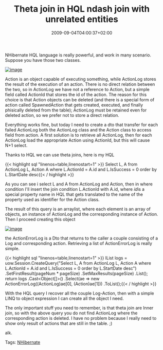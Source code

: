 ﻿---
title: "Theta join in HQL ndash join with unrelated entities"
description: ""
date: 2009-09-04T04:00:37+02:00
draft: false
tags: [Nhibernate]
categories: [Nhibernate]
---
NHibernate HQL language is really powerful, and work in many scenario. Suppose you have those two classes.

[![image](https://www.codewrecks.com/blog/wp-content/uploads/2009/09/image-thumb.png "image")](https://www.codewrecks.com/blog/wp-content/uploads/2009/09/image.png)

Action is an object capable of executing something, while ActionLog stores the result of the execution of an action. There is no direct relation between the two, so in ActionLog we have not a reference to Action, but a simple field called ActionId that stores the id of the action. The reason for this choice is that Action objects can be deleted (and there is a special form of action called SpawnedAction that gets created, executed, and finally phisically deleted from the table); ActionLog must be retained even for deleted action, so we prefer not to store a direct relation.

Everything works fine, but today I need to create a dto that transfer for each failed ActionLog both the ActionLog class and the Action class to access field from action. A first solution is to retrieve all ActionLog, then for each ActionLog load the appropriate Action using ActionId, but this will cause N+1 select.

Thanks to HQL we can use theta joins, here is my HQL

{{< highlight sql "linenos=table,linenostart=1" >}}
Select L, A from ActionLog L, Action A  where L.ActionId = A.id and L.IsSuccess = 0 order by L.StartDate desc{{< / highlight >}}

<!-- Code inserted with Steve Dunn's Windows Live Writer Code Formatter Plugin.  http://dunnhq.com -->

As you can see i select L and A from ActionLog and Action, then in where condition I'll insert the join condition L.ActionId with A.id, where *id*is a special property name in HQL that gets translated to the name of the property used as identifier for the Action class.

The result of this query is an arraylist, where each element is an array of objects, an instance of ActionLog and the corresponding instance of Action. Then I proceed creating this object

[![image](https://www.codewrecks.com/blog/wp-content/uploads/2009/09/image-thumb1.png "image")](https://www.codewrecks.com/blog/wp-content/uploads/2009/09/image1.png)

the ActionErrorLog is a Dto that returns to the caller a couple consisting of a Log and corresponding action. Retrieving a list of ActionErrorLog is really simple.

{{< highlight sql "linenos=table,linenostart=1" >}}
IList logs = uow.Session.CreateQuery("Select L, A from ActionLog L, Action A  where L.ActionId = A.id and L.IsSuccess = 0 order by L.StartDate desc")
   .SetFirstResult(pageNum * pageSize)
   .SetMaxResults(pageSize)
   .List();
return logs
   .Cast<Object[]>()
   .Select(ae => new ActionErrorLog((ActionLog)ae[0], (Action)ae[1]))
   .ToList();{{< / highlight >}}

<!-- Code inserted with Steve Dunn's Windows Live Writer Code Formatter Plugin.  http://dunnhq.com -->

With the HQL query I recover all the couple Log-Action, then with a simple LINQ to object expression I can create all the object I need.

The only important stuff you need to remember, is that theta join are Inner join, so with the above query you do not find ActionLog where the corresponding action is deleted. I have no problem because I really need to show only result of actions that are still in the table. ;)

alk.

Tags: [NHibernate](http://technorati.com/tag/NHibernate)
